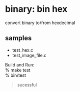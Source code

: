 binary: bin hex
===============

convert binary to/from hexdecimal

## samples
- test_hex.c
- test_image_file.c


Build and Run:  
% make test  
% bin/test  
> sucessful 

